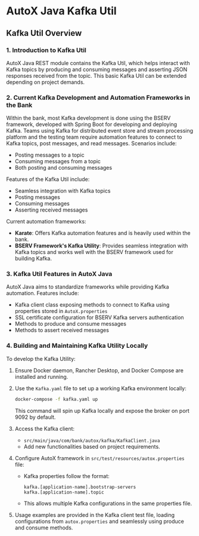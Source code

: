 
# AutoX Java Kafka Util

## Kafka Util Overview

### 1. Introduction to Kafka Util

AutoX Java REST module contains the Kafka Util, which helps interact with Kafka topics by producing and consuming messages and asserting JSON responses received from the topic. This basic Kafka Util can be extended depending on project demands.

### 2. Current Kafka Development and Automation Frameworks in the Bank

Within the bank, most Kafka development is done using the BSERV framework, developed with Spring Boot for developing and deploying Kafka. Teams using Kafka for distributed event store and stream processing platform and the testing team require automation features to connect to Kafka topics, post messages, and read messages. Scenarios include:
- Posting messages to a topic
- Consuming messages from a topic
- Both posting and consuming messages

Features of the Kafka Util include:
- Seamless integration with Kafka topics
- Posting messages
- Consuming messages
- Asserting received messages

Current automation frameworks:
- **Karate**: Offers Kafka automation features and is heavily used within the bank.
- **BSERV Framework's Kafka Utility**: Provides seamless integration with Kafka topics and works well with the BSERV framework used for building Kafka.

### 3. Kafka Util Features in AutoX Java

AutoX Java aims to standardize frameworks while providing Kafka automation. Features include:
- Kafka client class exposing methods to connect to Kafka using properties stored in `AutoX.properties`
- SSL certificate configuration for BSERV Kafka servers authentication
- Methods to produce and consume messages
- Methods to assert received messages

### 4. Building and Maintaining Kafka Utility Locally

To develop the Kafka Utility:
1. Ensure Docker daemon, Rancher Desktop, and Docker Compose are installed and running.
2. Use the `Kafka.yaml` file to set up a working Kafka environment locally:
   ```sh
   docker-compose -f kafka.yaml up
   ```
   This command will spin up Kafka locally and expose the broker on port 9092 by default.

3. Access the Kafka client:
   - `src/main/java/com/bank/autox/kafka/KafkaClient.java`
   - Add new functionalities based on project requirements.

4. Configure AutoX framework in `src/test/resources/autox.properties` file:
   - Kafka properties follow the format:
     ```
     kafka.[application-name].bootstrap-servers
     kafka.[application-name].topic
     ```
   - This allows multiple Kafka configurations in the same properties file.

5. Usage examples are provided in the Kafka client test file, loading configurations from `autox.properties` and seamlessly using produce and consume methods.
